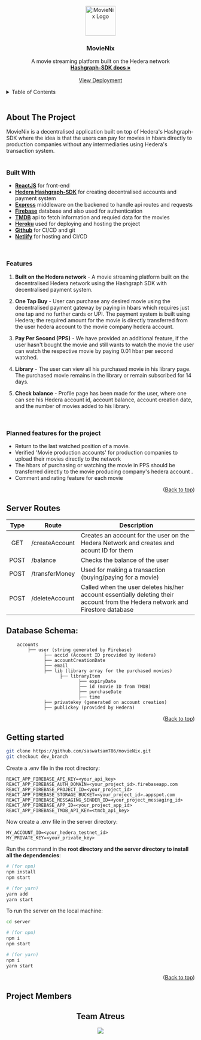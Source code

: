 <!-- PROJECT LOGO -->
<br>
<div align="center">
  <a href="#">
    <img src="src/pages/Login/MovieNix-2.svg" alt="MovieNix Logo" width="80" height="80">
  </a>

  <h3 align="center">MovieNix</h3>

  <p align="center">
    A movie streaming platform built on the Hedera network
    <br />
    <a href="https://docs.hedera.com/guides/docs/sdks"><strong>Hashgraph-SDK docs »</strong></a>
    <br />
    <br />
    <a target="_blank" href="https://movienix-5e794.web.app/">View Deployment</a>
  </p>
</div>


<!-- TABLE OF CONTENTS -->
<details>
  <summary>Table of Contents</summary>
  <ol>
    <li>
      <a href="#about-the-project">About The Project
      </a>
      <ul>
        <li><a href="#built-with">Built With</a></li>
        <li><a href="#features">Features</a></li>
        <li><a href="#planned-features-for-the-project">Planned Features</a></li>
      </ul>
    </li>
    <li>
       <a href="#server-routes">Server routes</a>
    </li>
    <li>
       <a href="#database-schema">Database Schema</a>
    </li>
    <li>
      <a href="#getting-started">Getting Started</a>
    </li>
    <li><a href="#project-members">Our Team</a></li>
  </ol>
</details>

<br/>

<!-- ABOUT THE PROJECT -->
## About The Project
MovieNix is a decentralised application built on top of Hedera's Hashgraph-SDK where the idea is that the users can pay for movies in hbars directly to production companies without any intermediaries using Hedera's transaction system.
<br/><br/>
### Built With

* **[ReactJS](https://reactjs.org/docs/getting-started.html)** for front-end
* **[Hedera Hashgraph-SDK](https://docs.hedera.com/guides/)** for creating decentralised accounts and payment system 
* **[Express](https://expressjs.com/)** middleware on the backened to handle api routes and requests
* **[Firebase](https://firebase.google.com/)** database and also used for authentication
* **[TMDB](https://developers.themoviedb.org/3)** api to fetch information and requied data for the movies
* **[Heroku](https://www.heroku.com/)** used for deploying and hosting the project
* **[Github](https://github.com/)** for CI/CD and git
* **[Netlify](https://www.netlify.com/)** for hosting and CI/CD
<br/>

### Features

1. **Built on the Hedera network** - A movie streaming platform built on the decentralised Hedera network using the Hashgraph SDK with decentralised payment system.

2. **One Tap Buy** - User can purchase any desired movie using the decentralised payment gateway by paying in hbars which requires just one tap and no further cards or UPI. The payment system is built using Hedera; the required amount for the movie is directly transferred from the user hedera account to the movie company hedera account. 

3. **Pay Per Second (PPS)** - We have provided an additional feature, if the user hasn't bought the movie and still wants to watch the movie the user can watch the respective movie by paying 0.01 hbar per second watched.

4. **Library** - The user can view all his purchased movie in his library page. The purchased movie remains in the library or remain subscribed for 14 days. 

5. **Check balance** - Profile page has been made for the user, where one can see his Hedera account id, account balance, account creation date, and the number of movies added to his library.
 
<br/>

### Planned features for the project

* Return to the last watched position of a movie.
* Verified 'Movie production accounts' for production companies to upload their movies directly to the network
* The hbars of purchasing or watching the movie in PPS should be transferred directly to the movie producing company's hedera account .
* Comment and rating feature for each movie


<p align="right">(<a href="#">Back to top</a>)</p>

<!-- ## Currently working on

1. xyz
2. abc -->

## Server Routes

| Type | Route | Description |
|:--:|--| ------------- |
| GET | /createAccount | Creates an account for the user on the Hedera Network and creates and acount ID for them |
| POST | /balance | Checks the balance of the user |
| POST | /transferMoney | Used for making a transaction (buying/paying for a movie) |
| POST | /deleteAccount | Called when the user deletes his/her account essentially deleting their account from the Hedera network and Firestore database |

## Database Schema:
```
    accounts
      	├── user (string generated by Firebase)
      		  ├── accid (Account ID procvided by Hedera)
      		  ├── accountCreationDate
      		  ├── email 
      		  ├── lib (library array for the purchased movies)
      	    		├── libraryItem
      				       ├── expiryDate
      				       ├── id (movie ID from TMDB)
      				       ├── purchaseDate
      				       ├── time
      		  ├── privatekey (generated on account creation)
      		  ├── publickey (provided by Hedera)
```
<p align="right">(<a href="#">Back to top</a>)</p>

## Getting started

```bash
git clone https://github.com/saswatsam786/movieNix.git
git checkout dev_branch
```
Create a .env file in the root directory:

```
REACT_APP_FIREBASE_API_KEY=<your_api_key>
REACT_APP_FIREBASE_AUTH_DOMAIN=<your_project_id>.firebaseapp.com
REACT_APP_FIREBASE_PROJECT_ID=<your_project_id>
REACT_APP_FIREBASE_STORAGE_BUCKET=<your_project_id>.appspot.com
REACT_APP_FIREBASE_MESSAGING_SENDER_ID=<your_project_messaging_id>
REACT_APP_FIREBASE_APP_ID=<your_project_app_id>
REACT_APP_FIREBASE_TMDB_API_KEY=<tmdb_api_key>
```
Now create a .env file in the server directory:

```
MY_ACCOUNT_ID=<your_hedera_testnet_id>
MY_PRIVATE_KEY=<your_private_key>
```

Run the command in the **root directory and the server directory to install all the dependencies**:

```bash
# (for npm)
npm install
npm start

# (for yarn) 
yarn add
yarn start
```



To run the server on the local machine:

```bash
cd server

# (for npm)
npm i
npm start

# (for yarn)
npm i
yarn start
```

<p align="right">(<a href="#">Back to top</a>)</p>


## Project Members

<div align="center">

## Team Atreus
<a href = "https://github.com/saswatsam786/movienix/graphs/contributors">
  <img src="https://contrib.rocks/image?repo=saswatsam786/movienix">
</a>
</div>
